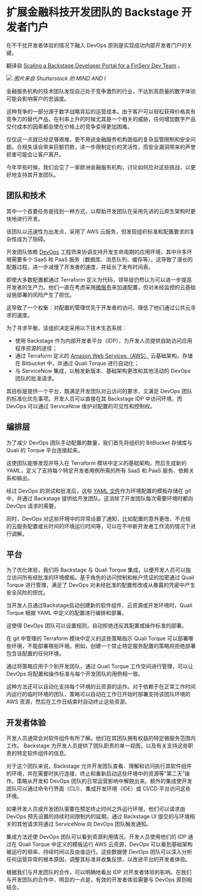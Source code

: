 # 扩展金融科技开发团队的 Backstage 开发者门户

在不干扰开发者体验的情况下融入 DevOps 原则是实现成功内部开发者门户的关键。

翻译自 [Scaling a Backstage Developer Portal for a FinServ Dev Team](https://thenewstack.io/scaling-a-backstage-developer-portal-for-a-finserv-dev-team/) 。

![](https://cdn.thenewstack.io/media/2023/08/75e9add1-financial-services--1024x683.jpg)
*图片来自 Shutterstock 的 MIND AND I*

金融服务机构的技术团队发现自己处于竞争激烈的行业，不达到高质量的数字体验可能会影响客户的忠诚度。

这种竞争的一部分源于数字战略背后的运营成本。由于客户可以轻松获得价格具有竞争力的替代产品，在利率上升的时候尤其是一个相关的威胁，任何增加数字产品交付成本的因素都会使在价格上的竞争变得更加困难。

仅仅这一点就已经足够艰难，更不用说金融服务机构面临的复杂监管限制和安全问题。合规失误会带来巨额罚款，进一步限制定价的灵活性，而安全漏洞带来的声誉损害可能会让客户离开。

今年早些时候，我们会见了一家欧洲金融服务机构，讨论如何应对这些挑战，以更好地支持其开发团队。

## 团队和技术

其中一个首要任务是找到一种方式，以帮助开发团队在采用先进的云原生架构时更快地进行开发。

该团队以迅速性为出发点，采用了 AWS 云服务，但发现组织标准和配置要求的复杂性成为了阻碍。

开发团队依赖 [DevOps](https://thenewstack.io/devops/) 工程师来协调支持开发生命周期的应用环境，其中许多环境需要多个 SaaS 和 PaaS 服务（数据库、消息队列、缓存等）。这导致了漫长的配置过程，进一步减慢了开发者的速度，并延长了发布时间表。

即使大多数配置都通过 Terraform 定义为代码，领导层仍然认为可以进一步提高开发者的生产力。他们一直在考虑采用[微服务](https://thenewstack.io/microservices/)来加速配置，但对未经监控的云基础设施部署的风险产生了担忧。

这导致了一个权衡：对配置的管理优先于开发者的访问，降低了他们通过公共云寻求的速度。

为了寻求平衡，该组织决定采用以下技术生态系统：

- 使用 Backstage 作为内部开发者平台（IDP），为开发人员提供自助访问应用程序资源的途径；
- 通过 Terraform 定义的 [Amazon Web Services（AWS）](https://aws.amazon.com/?utm_content=inline-mention) 云基础架构，存储在 Bitbucket 中，并通过 Quali Torque 进行自动化；
- 与 ServiceNow 集成，以触发新版本、基础架构更改和其他活动的 DevOps 团队的批准请求。

其目标是提供一个平台，既满足开发团队对云访问的要求，又满足 DevOps 团队的标准化优先事项。开发人员可以直接在其 Backstage IDP 中访问环境，而 DevOps 可以通过 ServiceNow 维护对配置的可见性和控制权。

## 编排层

为了减少 DevOps 团队手动配置的数量，我们首先将组织的 BitBucket 存储库与 Quali 的 Torque 平台连接起来。

这使团队能够发现并导入在 Terraform 模块中定义的基础架构，然后生成新的 YAML，定义了支持每个特定开发者用例所需的所有 SaaS 和 PaaS 服务、依赖关系和输出。

经过 DevOps 的测试和批准后，这些 [YAML 文件](https://roadmap.sh/videos/yaml-in-depth)作为环境配置的模板存储在 git 中，并通过 Backstage 提供给开发团队。这消除了开发团队每次需要环境时都向 DevOps 请求的需要。

同时，DevOps 对这些环境中的异常设置了通知，比如配置的意外更改、不合规的云服务配置或长时间的环境运行时间等，可以在不中断开发者工作流的情况下进行调解。

## 平台

为了优化体验，我们将 Backstage 与 Quali Torque 集成，以便开发人员可以独立访问所有经批准的环境模板。基于角色的访问控制和帐户凭证的加密通过 Quali Torque 进行管理，满足了 DevOps 对未经批准的配置修改或从暴露的凭密中产生安全风险的担忧。

当开发人员通过Backstage启动创建新的软件组件、云资源或开发环境时，Quali Torque 根据 YAML 中定义的配置进行编排和部署。

这使得 DevOps 团队可以设置规则，自动拒绝违反其配置或操作标准的部署。

在 git 中管理的 Terraform 模块中定义的这些策略指示 Quali Torque 可以部署哪些环境，不能部署哪些环境。例如，创建一个禁止特定服务配置的策略将拒绝部署包含该配置的任何环境。

通过将策略应用于个别开发团队，通过 Quali Torque 工作空间进行管理，可以让 DevOps 将配置和操作标准与每个开发团队的用例相一致。

这种方法还可以自动化支持每个环境的云资源的运作。对于依赖于在正常工作时间内运行的临时环境的团队，策略可以自动在工作日开始时部署支持该团队环境的 AWS 资源，然后在工作日结束时自动终止这些资源。

## 开发者体验

开发人员通常会对软件组件有所了解。他们在其团队拥有权益的特定微服务范围内工作。 Backstage 为开发人员提供了团队职责的单一视图，以及有关支持这些职责的特定软件组件的信息。

对于这个团队来说，Backstage 允许开发团队查看、理解和访问执行其软件组件的环境，并在需要时执行连接、终止和重新启动这些环境中的资源等“第二天”操作。策略从开发和 DevOps 团队的日常运营影响中解脱出来。额外的集成使开发团队可以通过命令行界面（CLI）、集成开发环境（IDE）或 CI/CD 平台访问这些环境。

如果开发人员或开发团队需要在预定终止时间之外运行环境，他们可以请求由 DevOps 预先设置的持续时间限制内的延期。通过 Backstage UI 提交的与环境相关的其他请求将通过 ServiceNow 向 DevOps 团队触发通知。

集成方法还使 DevOps 团队可以看到资源利用情况。开发人员使用他们的 IDP 通过在 Quali Torque 中定义的模板运行 AWS 云资源，DevOps 可以看到基础架构被运行的频率、持续时间以及由谁运行。这些数据使 DevOps 团队可以深入分析任何运营异常的根本原因，调整其标准并收集反馈，以改进平台的开发者体验。

根据我们与开发团队的合作，可以明确地看出 IDP 对开发者体验的影响。在我们与开发团队的合作中，明显的一点是，有效的开发者体验需要与 DevOps 原则相结合。
